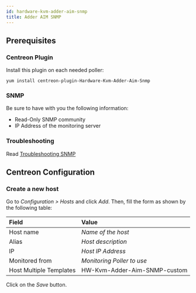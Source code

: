 ```yaml
---
id: hardware-kvm-adder-aim-snmp
title: Adder AIM SNMP
---
```


## Prerequisites

### Centreon Plugin

Install this plugin on each needed poller:

``` shell
yum install centreon-plugin-Hardware-Kvm-Adder-Aim-Snmp
```

### SNMP

Be sure to have with you the following information:

  - Read-Only SNMP community
  - IP Address of the monitoring server

### Troubleshooting

Read [Troubleshooting
SNMP](../tutorials/troubleshooting-plugins#snmp-checks)

## Centreon Configuration

### Create a new host

Go to *Configuration \> Hosts* and click *Add*. Then, fill the form as shown by
the following table:

| Field                   | Value                        |
| :---------------------- | :--------------------------- |
| Host name               | *Name of the host*           |
| Alias                   | *Host description*           |
| IP                      | *Host IP Address*            |
| Monitored from          | *Monitoring Poller to use*   |
| Host Multiple Templates | HW-Kvm-Adder-Aim-SNMP-custom |

Click on the *Save* button.

